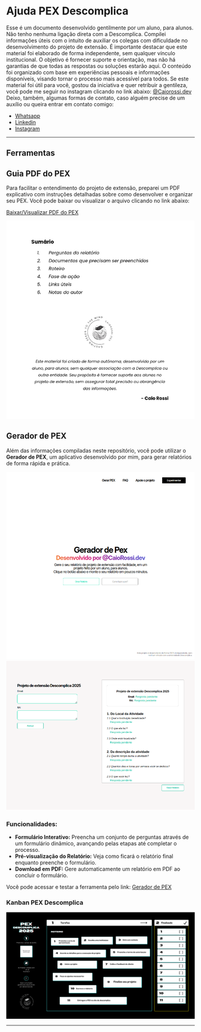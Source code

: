 <h1>Ajuda PEX Descomplica</h1>

<p>Esse é um documento desenvolvido gentilmente por um aluno, para alunos. Não tenho nenhuma ligação direta com a Descomplica. Compilei informações úteis com o intuito de auxiliar os colegas com dificuldade no desenvolvimento do projeto de extensão.
É importante destacar que este material foi elaborado de forma independente, sem qualquer vínculo institucional. O objetivo é fornecer suporte e orientação, mas não há garantias de que todas as respostas ou soluções estarão aqui.
O conteúdo foi organizado com base em experiências pessoais e informações disponíveis, visando tornar o processo mais acessível para todos.
Se este material foi útil para você, gostou da iniciativa e quer retribuir a gentileza, você pode me seguir no instagram clicando no link abaixo:
<a href="https://www.instagram.com/Caiorossi.dev" target="_blank">@Caiorossi.dev</a>
<br>
Deixo, também, algumas formas de contato, caso alguém precise de um auxílio ou queira entrar em contato comigo: 
<ul>
  <li><a href="https://wa.me/5553984158694" target="_blank">Whatsapp</a></li>
  <li><a href="https://www.linkedin.com/in/caio-rossi-dev/" target="_blank">Linkedin</a></li>
  <li><a href="https://www.instagram.com/caiorossi.dev" target="_blank">Instagram</a></li>
</ul>
</p>

<hr>

<h2>Ferramentas</h2>
<h2>Guia PDF do PEX</h2>
<p>Para facilitar o entendimento do projeto de extensão, preparei um PDF explicativo com instruções detalhadas sobre como desenvolver e organizar seu PEX. Você pode baixar ou visualizar o arquivo clicando no link abaixo:</p>

<p><a href="https://github.com/Caiorossi00/Ajuda-PEX-Descomplica/blob/main/Aux%C3%ADlio%20PEX%20Descomplica%20-%20%40CaioRossi.dev%20.pdf" target="_blank">Baixar/Visualizar PDF do PEX</a></p>

<img src="https://github.com/Caiorossi00/Ajuda-PEX-Descomplica/blob/main/PexPDF.png?raw=true" alt="Capa do pdf"/>

<h2>Gerador de PEX</h2>
<p>Além das informações compiladas neste repositório, você pode utilizar o <strong>Gerador de PEX</strong>, um aplicativo desenvolvido por mim, para gerar relatórios de forma rápida e prática.</p>

<img src="https://github.com/Caiorossi00/Ajuda-PEX-Descomplica/blob/main/GeradorDePex.png?raw=true" alt="Gerador de pex hero"/>
<img src="https://github.com/Caiorossi00/Ajuda-PEX-Descomplica/blob/main/GeradorDePex1.png?raw=true" alt="Display do relatório"/>

<h3>Funcionalidades:</h3>
<ul>
  <li><strong>Formulário Interativo:</strong> Preencha um conjunto de perguntas através de um formulário dinâmico, avançando pelas etapas até completar o processo.</li>
  <li><strong>Pré-visualização do Relatório:</strong> Veja como ficará o relatório final enquanto preenche o formulário.</li>
  <li><strong>Download em PDF:</strong> Gere automaticamente um relatório em PDF ao concluir o formulário.</li>
</ul>

<p>Você pode acessar e testar a ferramenta pelo link: 
<a href="https://geradordepex.vercel.app" target="_blank">Gerador de PEX</a></p>

<h3>Kanban PEX Descomplica</h3>
<img src="https://github.com/Caiorossi00/Ajuda-PEX-Descomplica/blob/main/Kanban%20PEX%20Descomplica%20-%20@CaioRossi.dev.png?raw=true" alt="Kanban PEX Descomplica"/>
<hr>
